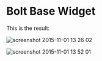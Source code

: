 Bolt Base Widget
================

This is the result: 

![screenshot 2015-11-01 13 26 02](https://cloud.githubusercontent.com/assets/1833361/10868858/3e93eca6-809c-11e5-8212-179f909cf94d.png)


![screenshot 2015-11-01 13 52 01](https://cloud.githubusercontent.com/assets/1833361/10868978/e0f4bfd6-809f-11e5-9119-c2bf6a4e7d47.png)
